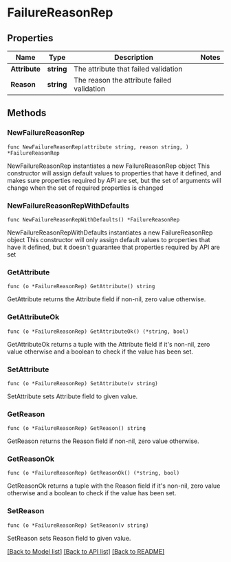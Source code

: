 # FailureReasonRep

## Properties

Name | Type | Description | Notes
------------ | ------------- | ------------- | -------------
**Attribute** | **string** | The attribute that failed validation | 
**Reason** | **string** | The reason the attribute failed validation | 

## Methods

### NewFailureReasonRep

`func NewFailureReasonRep(attribute string, reason string, ) *FailureReasonRep`

NewFailureReasonRep instantiates a new FailureReasonRep object
This constructor will assign default values to properties that have it defined,
and makes sure properties required by API are set, but the set of arguments
will change when the set of required properties is changed

### NewFailureReasonRepWithDefaults

`func NewFailureReasonRepWithDefaults() *FailureReasonRep`

NewFailureReasonRepWithDefaults instantiates a new FailureReasonRep object
This constructor will only assign default values to properties that have it defined,
but it doesn't guarantee that properties required by API are set

### GetAttribute

`func (o *FailureReasonRep) GetAttribute() string`

GetAttribute returns the Attribute field if non-nil, zero value otherwise.

### GetAttributeOk

`func (o *FailureReasonRep) GetAttributeOk() (*string, bool)`

GetAttributeOk returns a tuple with the Attribute field if it's non-nil, zero value otherwise
and a boolean to check if the value has been set.

### SetAttribute

`func (o *FailureReasonRep) SetAttribute(v string)`

SetAttribute sets Attribute field to given value.


### GetReason

`func (o *FailureReasonRep) GetReason() string`

GetReason returns the Reason field if non-nil, zero value otherwise.

### GetReasonOk

`func (o *FailureReasonRep) GetReasonOk() (*string, bool)`

GetReasonOk returns a tuple with the Reason field if it's non-nil, zero value otherwise
and a boolean to check if the value has been set.

### SetReason

`func (o *FailureReasonRep) SetReason(v string)`

SetReason sets Reason field to given value.



[[Back to Model list]](../README.md#documentation-for-models) [[Back to API list]](../README.md#documentation-for-api-endpoints) [[Back to README]](../README.md)


